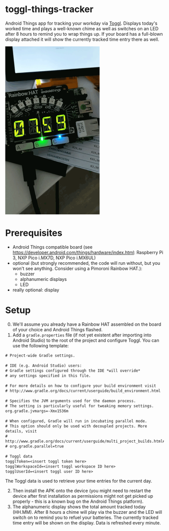 # toggl-things-tracker
Android Things app for tracking your workday via [Toggl](https://www.toggl.com/). Displays today's worked time and plays a well-known chime as well as switches on an LED after 8 hours to remind you to wrap things up.
If your board has a full-blown display attached it will show the currently tracked time entry there as well.

![Demo](assets/demo.gif)

# Prerequisites

- Android Things compatible board (see https://developer.android.com/things/hardware/index.html: Raspberry Pi 3, NXP Pico i.MX7D, NXP Pico i.MX6UL)
- optional (but strongly recommended, the code will run without, but you won't see anything. Consider using a Pimoroni Rainbow HAT.): 
    - buzzer
    - alphanumeric displays
    - LED
- really optional: display

# Setup

0. We'll assume you already have a Rainbow HAT assembled on the board of your choice and Android Things flashed. 
1. Add a `gradle.properties` file (if not yet existent after importing into Android Studio) to the root of the project and configure Toggl. You can use the following template:

```
# Project-wide Gradle settings.

# IDE (e.g. Android Studio) users:
# Gradle settings configured through the IDE *will override*
# any settings specified in this file.

# For more details on how to configure your build environment visit
# http://www.gradle.org/docs/current/userguide/build_environment.html

# Specifies the JVM arguments used for the daemon process.
# The setting is particularly useful for tweaking memory settings.
org.gradle.jvmargs=-Xmx1536m

# When configured, Gradle will run in incubating parallel mode.
# This option should only be used with decoupled projects. More details, visit
# http://www.gradle.org/docs/current/userguide/multi_project_builds.html#sec:decoupled_projects
# org.gradle.parallel=true

# Toggl data
togglToken=<insert toggl token here>
togglWorkspaceId=<insert toggl workspace ID here>
togglUserId=<insert toggl user ID here>
```

The Toggl data is used to retrieve your time entries for the current day.

2. Then install the APK onto the device (you might need to restart the device after first installation as permissions might not get picked up properly - this is a known bug on the Android Things platform).
3. The alphanumeric display shows the total amount tracked today (HH.MM). After 8 hours a chime will play via the buzzer and the LED will switch on to remind you to refuel your batteries. The currently tracked time entry will be shown on the display. Data is refreshed every minute.
